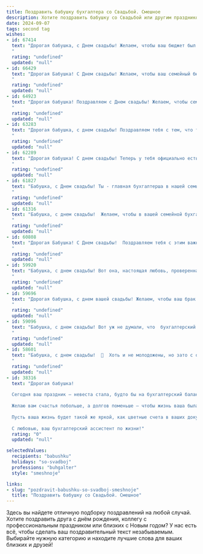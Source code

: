 ```yaml
---
title: Поздравить бабушку бухгалтера со Свадьбой. Смешное
description: Хотите поздравить бабушку со Свадьбой или другим праздником? Наш ИИ создаст незабываемое поздравление, а вы обязательно выделитесь среди других.  
date: 2024-09-07
tags: second tag
wishes:
- id: 67414
  text: "Дорогая бабушка, с Днем свадьбы! Желаем, чтобы ваш бюджет был таким же полным, как и ваша любовь, а дебет с кредитом всегда сходились, как вы с дедушкой! Пусть ваша семейная бухгалтерия ведется только в плюсе, а дефицит будет только в любви!
  "
  rating: "undefined"
  updated: "null"
- id: 66429
  text: "Дорогая Бабушка! С Днем свадьбы! Желаем, чтобы ваш семейный бюджет был всегда в плюсе, а расходы - только на приятные мелочи! Пусть любимый внук - самый главный твой бухгалтер, а счастье -  самый сладкий бонус! 🎉🥂
  "
  rating: "undefined"
  updated: "null"
- id: 64923
  text: "Дорогая бабушка! Поздравляем с Днем свадьбы! Желаем, чтобы семейный бюджет всегда был в плюсе, а любовь росла в геометрической прогрессии, как дебет с кредитом! Пусть ваша жизнь будет такой же яркой и стабильной, как отчет, составленный профессиональным бухгалтером! 🎉🥂
  "
  rating: "undefined"
  updated: "null"
- id: 63283
  text: "Дорогая бабушка, с днем свадьбы! Поздравляем тебя с тем, что ты, наконец, нашла того, кто сможет терпеть твои \"бухгалтерские\" шутки! 🎉 Желаем, чтобы этот союз был таким же прибыльным, как твоя карьера, и чтобы в вашей семье всегда царило взаимопонимание, как в балансе! 😉
  "
  rating: "undefined"
  updated: "null"
- id: 62289
  text: "Дорогая бабушка! С днем свадьбы! Теперь у тебя официально есть главный бухгалтер в семье, который будет следить за семейным бюджетом. Надеемся, ты не будешь скучать по работе, ведь теперь у тебя будет новый \"дебитор\" - твой любимый внук/внучка!
  "
  rating: "undefined"
  updated: "null"
- id: 61827
  text: "Бабушка, с Днем свадьбы! Ты - главная бухгалтерша в нашей семье, ну а сегодня - главная героиня. Пусть в твоей семейной бухгалтерии всегда будет только прибыль, а дефицит - только в любви!
  "
  rating: "undefined"
  updated: "null"
- id: 61316
  text: "Бабушка, с днем свадьбы!  Желаем, чтобы в вашей семейной бухгалтерии всегда был \"плюс\" и никаких \"минусов\" — только любовь, радость и счастливые моменты!  🎉
  "
  rating: "undefined"
  updated: "null"
- id: 60808
  text: "Дорогая Бабушка! С Днем свадьбы!  Поздравляем тебя с этим важным событием!  Теперь ты официально замужем за своей любимой профессией - бухгалтерией! Желаем, чтобы  в  вашем браке царили порядок, баланс  и достаток! 😜
  "
  rating: "undefined"
  updated: "null"
- id: 59920
  text: "Бабушка, с днем свадьбы! Вот она, настоящая любовь, проверенная годами работы с бухгалтерскими отчетами! Желаем вам, чтобы семейный бюджет всегда был в плюсе, а ваши отношения – на балансе счастья! 🎉🥂
  "
  rating: "undefined"
  updated: "null"
- id: 59696
  text: "Дорогая бабушка, с днем вашей свадьбы! Желаем, чтобы ваш брак был таким же крепким и устойчивым, как ваш бухгалтерский баланс! Пусть все ваши расходы будут только на радость, а дивиденды от любви - неиссякаемы! 🥂
  "
  rating: "undefined"
  updated: "null"
- id: 59096
  text: "Бабушка, с днем свадьбы! Вот уж не думали, что  бухгалтерский талант к подсчету  приведет тебя к такому прекрасному событию!  Желаем, чтобы ваш бюджет был полон любви, а счетчик счастья никогда не останавливался!
  "
  rating: "undefined"
  updated: "null"
- id: 58601
  text: "Бабушка, с днем свадьбы!  🎉  Хоть и не молодожены, но зато с опытом, как говорится, - в бухгалтерии на двоих, теперь точно не запутаетесь! 😂  Желаем вам, чтобы семейный бюджет всегда был в плюсе, а любовь – в дефиците (в хорошем смысле, конечно). 😉
  "
  rating: "undefined"
  updated: "null"
- id: 38316
  text: "Дорогая бабушка!
  
  Сегодня ваш праздник — невеста стала, будто бы на бухгалтерский баланс встала! Пусть в сердце у вас всегда будет \"прибыль\" любви, а \"расходы на огорчения\" останутся в прошлом!
  
  Желаю вам счастья побольше, а долгов поменьше — чтобы жизнь ваша была, как хорошо составленный отчет, всегда с \"чистыми\" страницами и \"большим\" кредитом радости!
  
  Пусть ваша жизнь будет такой же яркой, как цветные счета в ваших документах и такой же вкусной, как ваши фирменные пироги на семейных праздниках!
  
  С любовью, ваш бухгалтерский ассистент по жизни!"
  rating: "0"
  updated: "null"

selectedValues:
  recipients: "babushku"
  holidays: "so-svadboj"
  professions: "buhgalter"
  style: "smeshnoje"

links:
- slug: "pozdravit-babushku-so-svadboj-smeshnoje"
  title: "Поздравить бабушку со Свадьбой. Смешное"
---
```


Здесь вы найдете отличную подборку поздравлений на любой случай. 
Хотите поздравить друга с днём рождения, коллегу с профессиональным праздником или близких с Новым годом? У нас есть всё, чтобы сделать ваш поздравительный текст незабываемым. Выбирайте нужную категорию и находите лучшие слова для ваших близких и друзей!
